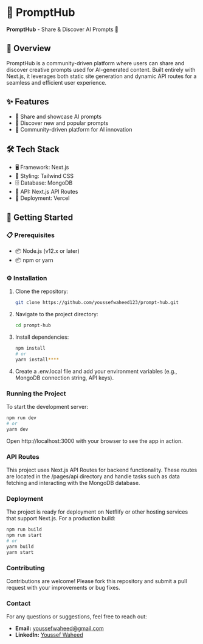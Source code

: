 # 🚀 PromptHub

**PromptHub** - Share & Discover AI Prompts 🚀

## 📝 Overview

PromptHub is a community-driven platform where users can share and discover creative prompts used for AI-generated content. Built entirely with Next.js, it leverages both static site generation and dynamic API routes for a seamless and efficient user experience.

## ✨ Features

* 🔄 Share and showcase AI prompts
* 🌟 Discover new and popular prompts
* 🤝 Community-driven platform for AI innovation

## 🛠️ Tech Stack

* 🖥️ Framework: Next.js
* 🎨 Styling: Tailwind CSS
* 🗄️ Database: MongoDB
* 🔌 API: Next.js API Routes
* 🚀 Deployment: Vercel

## 🚀 Getting Started

### 📋 Prerequisites
* 📦 Node.js (v12.x or later)
* 📦 npm or yarn

### ⚙️ Installation
1. Clone the repository:
   ```bash
   git clone https://github.com/youssefwaheed123/prompt-hub.git
2. Navigate to the project directory:
   ```bash
   cd prompt-hub
3. Install dependencies:
   ```bash
   npm install
   # or
   yarn install****
4. Create a .env.local file and add your environment variables (e.g., MongoDB connection string, API keys).
   
### Running the Project
To start the development server:

   ```bash
   npm run dev
   # or
   yarn dev
```
Open http://localhost:3000 with your browser to see the app in action.

### API Routes
This project uses Next.js API Routes for backend functionality. These routes are located in the /pages/api directory and handle tasks such as data fetching and interacting with the MongoDB database.

### Deployment
The project is ready for deployment on Netflify or other hosting services that support Next.js. For a production build:

   ```bash
   npm run build
   npm run start
   # or
   yarn build
   yarn start
```


### Contributing
Contributions are welcome! Please fork this repository and submit a pull request with your improvements or bug fixes.


### Contact

For any questions or suggestions, feel free to reach out:

- **Email:** [youssefwaheed@gmail.com](mailto:youssefwaheed@gmail.com)
- **LinkedIn:** [Youssef Waheed](https://linkedin.com/in/youssefwaheed)
